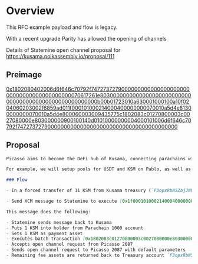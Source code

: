 # Overview

This RFC example payload and flow is legacy.

With a recent upgrade Parity has allowed the opening of channels

Details of Statemine open channel proposal for https://kusama.polkassembly.io/proposal/111

## Preimage

[0x1802080402006d6f646c70792f747273727900000000000000000000000000000000000000000070617261e80300000000000000000000000000000000000000000000000000000b00b01723010a630001000100a10f0204060203002f6859ad011f000101000214000400000000070010a5d4e81300000000070010a5d4e800060003009435775c1802083c01270800003c0027080000e803000000900100140d01010000000004000101006d6f646c70792f74727372790000000000000000000000000000000000000000](https://polkadot.js.org/apps/?rpc=wss%3A%2F%2Fkusama.api.onfinality.io%2Fpublic-ws#/extrinsics/decode/0x1802080402006d6f646c70792f747273727900000000000000000000000000000000000000000070617261e80300000000000000000000000000000000000000000000000000000b00b01723010a630001000100a10f0204060203002f6859ad011f000101000214000400000000070010a5d4e81300000000070010a5d4e800060003009435775c1802083c01270800003c0027080000e803000000900100140d01010000000004000101006d6f646c70792f74727372790000000000000000000000000000000000000000)


## Proposal

```markdown
Picasso aims to become the DeFi hub of Kusama, connecting parachains with the broader Cosmos ecosystem. Through opening this XCM channel, Statemine assets will have access to Picasso dapps, thereby increasing the utility and TVL of USDT and other Statemine tokens.

For example, we will setup pools for USDT and KSM on Pablo, as well as integrating them within our later released pallets such as CosmWasm. This opens up the possibility to also support these tokens within our IBC bridge that will launch in the future too. 

### Flow

- In a forced transfer of 11 KSM from Kusama treasury (`F3opxRbN5ZbjJNU511Kj2TLuzFcDq9BGduA9TgiECafpg29`) to Statemine (`F7fq1jSNVTPfJmaHaXCMtatT1EZefCUsa7rRiQVNR5efcah`). 10 KSM are used as a deposit for channels. 1 KSM is used to pay transaction fees.

- Send XCM message to Statemine to execute [0x1f000101000214000400000000070010a5d4e81300000000070010a5d4e800060003009435775c1802083c01270800003c0027080000e803000000900100140d01010000000004000101006d6f646c70792f74727372790000000000000000000000000000000000000000](https://polkadot.js.org/apps/?rpc=wss%3A%2F%2Fstatemine.api.onfinality.io%2Fpublic-ws#/extrinsics/decode/0x1f000101000214000400000000070010a5d4e81300000000070010a5d4e800060003009435775c1802083c01270800003c0027080000e803000000900100140d01010000000004000101006d6f646c70792f74727372790000000000000000000000000000000000000000)

This message does the following:

- Statemine sends message back to Kusama
- Puts 1 KSM into holder from Parachain 1000 account
- Sets 1 KSM as payment asset
- Executes batch transaction [0x1802083c01270800003c0027080000e803000000900100](https://polkadot.js.org/apps/?rpc=wss%3A%2F%2Fkusama.api.onfinality.io%2Fpublic-ws#/extrinsics/decode/0x1802083c01270800003c0027080000e803000000900100)
- Accepts open channel request from Picasso 2087
- Sends open channel request to Picasso 2087 with default parameters
- Remaining fee assets are returned back to Treasury account `F3opxRbN5ZbjJNU511Kj2TLuzFcDq9BGduA9TgiECafpg29`
```